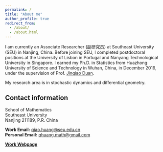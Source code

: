 ```yaml
---
permalink: /
title: "About me"
author_profile: true
redirect_from: 
  - /about/
  - /about.html
---
```



I am currently an Associate Researcher (副研究员) at Southeast University (SEU) in Nanjing, China. Before joining SEU, I completed postdoctoral positions at the University of Lisbon in Portugal and Nanyang Technological University in Singapore. I earned my Ph.D. in Statistics from Huazhong University of Science and Technology in Wuhan, China, in December 2019, under the supervision of Prof. [Jinqiao Duan](https://jqduan.github.io/).

My research area is in stochastic dynamics and differential geometry. 


## Contact information

School of Mathematics<br>
Southeast University<br>
Nanjing 211189, P.R. China<br>

**Work Email:** qiao.huang@seu.edu.cn<br>
**Personal Email:** qhuang.math@gmail.com

[**Work Webpage**](https://math.seu.edu.cn/hq_en/list.htm)